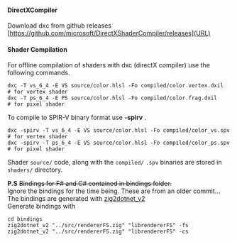 #### DirectXCompiler

Download dxc from github releases [https://github.com/microsoft/DirectXShaderCompiler/releases](URL)  


#### Shader Compilation

For offline compilation of shaders with dxc (directX compiler) use the following commands.   

```
dxc -T vs_6_4 -E VS source/color.hlsl -Fo compiled/color.vertex.dxil   # for vertex shader
dxc -T ps_6_4 -E PS source/color.hlsl -Fo compiled/color.frag.dxil     # for pixel shader
```

To compile to SPIR-V binary format use **-spirv**  .

```
dxc -spirv -T vs_6_4 -E VS source/color.hlsl -Fo compiled/color_vs.spv   # for vertex shader
dxc -spirv -T ps_6_4 -E VS source/color.hlsl -Fo compiled/color_ps.spv     # for pixel shader
```

Shader `source/` code, along with the `compiled/` `.spv` binaries are stored in `shaders/` directory.   
   
   

**P.S** ~~Bindings for F# and C# contained in bindings folder.~~   
Ignore the bindings for the time being. These are from an older commit...   
The bindings are generated with [zig2dotnet_v2](https://github.com/raidenXR/zig2dotnet)  
Generate bindings with 

```
cd bindings
zig2dotnet_v2 "../src/rendererFS.zig" "librendererFS" -fs
zig2dotnet_v2 "../src/rendererFS.zig" "librendererFS" -cs
```